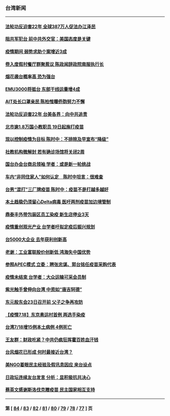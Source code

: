 ### 台湾新闻
---
#### [法轮功反迫害22年 全球387万人促法办江泽民](../../pages/ncid1349361/n13093175.md) 
#### [阻共军犯台 前中共外交官：美国态度是关键](../../pages/ncid1349361/n13097026.md) 
#### [疫情期间 弱势求助个案增近3成](../../pages/ncid1349361/n13097149.md) 
#### [卷入度假村餐厅群聚惹议 陈政闻辞政院南服执行长](../../pages/ncid1349361/n13097147.md) 
#### [烟花袭台概率高 恐为强台](../../pages/ncid1349361/n13097151.md) 
#### [EMU3000将抵台 东部干线运量增4成](../../pages/ncid1349361/n13097154.md) 
#### [AIT处长口罩亲民 陈柏惟曝侨胞努力不懈](../../pages/ncid1349361/n13097156.md) 
#### [法轮功反迫害22年 台美各界：向中共追责](../../pages/ncid1349361/n13097053.md) 
#### [北市逾1.8万国小教职员 19日起施打疫苗](../../pages/ncid1349361/n13097160.md) 
#### [现以控制疫情为目标 陈时中：不排除及早宣布“降级”](../../pages/ncid1349361/n13097093.md) 
#### [社教机构微解封 若有确诊场馆将关闭2周](../../pages/ncid1349361/n13096988.md) 
#### [国台办会台商总领袖 学者：或是新一轮统战](../../pages/ncid1349361/n13096984.md) 
#### [车内“非同住家人”如何认定　陈时中坦言：很难查](../../pages/ncid1349361/n13096990.md) 
#### [台男“混打”三厂牌疫苗 陈时中：疫苗不是打越多越好](../../pages/ncid1349361/n13096992.md) 
#### [本土趋稳仍须留心Delta病毒 医吁两剂疫苗加边境管制](../../pages/ncid1349361/n13096995.md) 
#### [鼎泰丰外带包装区员工染疫 新生店停业3天](../../pages/ncid1349361/n13096997.md) 
#### [疫情重创观光产业 台学者吁拟定疫后振兴规划](../../pages/ncid1349361/n13097000.md) 
#### [台5000大企业 去年获利创新高](../../pages/ncid1349361/n13096964.md) 
#### [老谢：工业富联股价创新低 鸿海失中国优势](../../pages/ncid1349361/n13096928.md) 
#### [参照APEC模式 立委︰聘张忠谋、郭台铭任疫苗采购代表](../../pages/ncid1349361/n13096902.md) 
#### [疫情未结束 台学者：大众运输可采会员制](../../pages/ncid1349361/n13096888.md) 
#### [紫光触手曾伸向台湾 中资如“唐吉轲德”](../../pages/ncid1349361/n13096958.md) 
#### [东元股东会23日召开前 父子之争再攻防](../../pages/ncid1349361/n13096961.md) 
#### [【疫情7.18】东京奥运村首例 两选手染疫](../../pages/ncid1349361/n13096752.md) 
#### [台湾7/18增15例本土病例 4例死亡](../../pages/ncid1349361/n13096612.md) 
#### [王友群：财政吃紧？中共仍疯狂挥霍百姓血汗钱](../../pages/ncid1349361/n13096172.md) 
#### [台风烟花已形成 何时最接近台湾？](../../pages/ncid1349361/n13096272.md) 
#### [美NGO着眼民主经验及假讯息因应 来台设点](../../pages/ncid1349361/n13095673.md) 
#### [日政坛连续友台发言  分析：显积极抗共决心](../../pages/ncid1349361/n13095467.md) 
#### [蔡英文感谢斯洛伐克赠疫苗 民主国家相互支持](../../pages/ncid1349361/n13095330.md) 

---
#### 第 [ [84](./84.md) / [83](./83.md) / [82](./82.md) / [81](./81.md) / [80](./80.md) / [79](./79.md) / [78](./78.md) / [77](./77.md) ] 页
